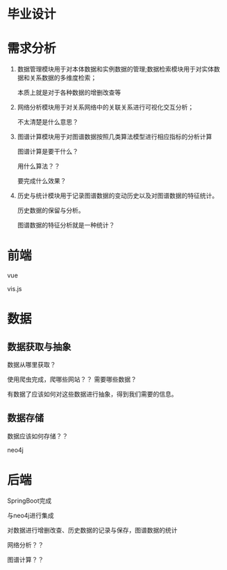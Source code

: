 # 毕业设计

# 需求分析

1. 数据管理模块用于对本体数据和实例数据的管理;数据检索模块用于对实体数据和关系数据的多维度检索；

   本质上就是对于各种数据的增删改查等

2. 网络分析模块用于对关系网络中的关联关系进行可视化交互分析；

   不太清楚是什么意思？

3. 图谱计算模块用于对图谱数据按照几类算法模型进行相应指标的分析计算

   图谱计算是要干什么？

   用什么算法？？

   要完成什么效果？

4. 历史与统计模块用于记录图谱数据的变动历史以及对图谱数据的特征统计。

   历史数据的保留与分析。

   图谱数据的特征分析就是一种统计？

# 前端

vue

vis.js





# 数据

## 数据获取与抽象

数据从哪里获取？

使用爬虫完成，爬哪些网站？？ 需要哪些数据？

有数据了应该如何对这些数据进行抽象，得到我们需要的信息。

## 数据存储

数据应该如何存储？？

neo4j

# 后端

SpringBoot完成

与neo4j进行集成

对数据进行增删改查、历史数据的记录与保存，图谱数据的统计



网络分析？？

图谱计算？？